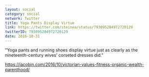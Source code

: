 ```yaml
---
layout: social
category: social
network: Twitter
title: Yoga Pants Display Virtue
link: https://twitter.com/steinea/status/793095284972720129
twitterID: 793095284972720129
date: 2016-10-31
---
```


"Yoga pants and running shoes display virtue just as clearly as the nineteenth-century wives’ corseted dresses did."

<https://jacobin.com/2016/10/victorian-values-fitness-organic-wealth-parenthood/>
